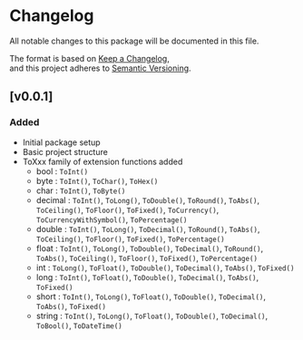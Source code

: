 # Changelog
All notable changes to this package will be documented in this file.

The format is based on [Keep a Changelog](https://keepachangelog.com/en/1.0.0/),  
and this project adheres to [Semantic Versioning](https://semver.org/spec/v2.0.0.html).

## [v0.0.1]

### Added
- Initial package setup
- Basic project structure
- ToXxx family of extension functions added
  - bool : `ToInt()`
  - byte : `ToInt()`, `ToChar()`, `ToHex()`
  - char : `ToInt()`, `ToByte()`
  - decimal : `ToInt()`, `ToLong()`, `ToDouble()`, `ToRound()`, `ToAbs()`, `ToCeiling()`, `ToFloor()`, `ToFixed()`, `ToCurrency()`, `ToCurrencyWithSymbol()`, `ToPercentage()`
  - double : `ToInt()`, `ToLong()`, `ToDecimal()`, `ToRound()`, `ToAbs()`, `ToCeiling()`, `ToFloor()`, `ToFixed()`, `ToPercentage()`
  - float : `ToInt()`, `ToLong()`, `ToDouble()`, `ToDecimal()`, `ToRound()`, `ToAbs()`, `ToCeiling()`, `ToFloor()`, `ToFixed()`, `ToPercentage()`
  - int : `ToLong()`, `ToFloat()`, `ToDouble()`, `ToDecimal()`, `ToAbs()`, `ToFixed()`
  - long : `ToInt()`, `ToFloat()`, `ToDouble()`, `ToDecimal()`, `ToAbs()`, `ToFixed()`
  - short : `ToInt()`, `ToLong()`, `ToFloat()`, `ToDouble()`, `ToDecimal()`, `ToAbs()`, `ToFixed()`
  - string : `ToInt()`, `ToLong()`, `ToFloat()`, `ToDouble()`, `ToDecimal()`, `ToBool()`, `ToDateTime()`